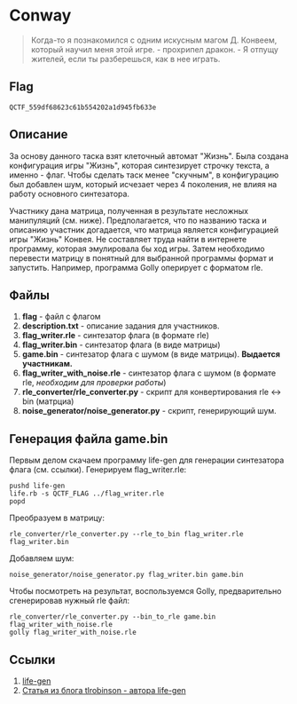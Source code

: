 Conway
======

> Когда-то я познакомился с одним искусным магом Д. Конвеем,
> который научил меня этой игре. - прохрипел дракон. - Я отпущу жителей,
> если ты разберешься, как в нее играть.

Flag
----
```
QCTF_559df68623c61b554202a1d945fb633e
```

Описание
--------
За основу данного таска взят клеточный автомат "Жизнь". Была создана конфигурация игры "Жизнь", которая синтезирует строчку текста, а именно - флаг. Чтобы сделать таск менее "скучным", в конфигурацию был добавлен шум, который исчезает через 4 поколения, не влияя на работу основного синтезатора.

Участнику дана матрица, полученная в результате несложных манипуляций (см. ниже). Предполагается, что по названию таска и описанию участник догадается, что матрица является конфигурацией игры "Жизнь" Конвея. Не составляет труда найти в интернете программу, которая эмулировала бы ход игры. Затем необходимо перевести матрицу в понятный для выбранной программы формат и запустить. Например, программа Golly оперирует с форматом rle.

Файлы
-----
1. **flag** - файл с флагом
2. **description.txt** - описание задания для участников.
3. **flag_writer.rle** - синтезатор флага (в формате rle)
4. **flag_writer.bin** - синтезатор флага (в виде матрицы)
5. **game.bin** - синтезатор флага с шумом (в виде матрицы). **Выдается участникам.**
6. **flag_writer_with_noise.rle** - синтезатор флага c шумом (в формате rle,    *необходим для проверки работы*)
7. **rle_converter/rle_converter.py** - скрипт для конвертирования rle <-> bin (матрциа)
8. **noise_generator/noise_generator.py** - скрипт, генерирующий шум.

Генерация файла game.bin
------------------------
Первым делом скачаем программу life-gen для генерации синтезатора флага (см. ссылки). Генерируем flag_writer.rle:
```
pushd life-gen
life.rb -s QCTF_FLAG ../flag_writer.rle
popd
```
Преобразуем в матрицу:
```
rle_converter/rle_converter.py --rle_to_bin flag_writer.rle flag_writer.bin
```
Добавляем шум:
```
noise_generator/noise_generator.py flag_writer.bin game.bin
```
Чтобы посмотреть на результат, воспользуемся Golly, предварительно сгенерировав нужный rle файл:
```
rle_converter/rle_converter.py --bin_to_rle game.bin flag_writer_with_noise.rle
golly flag_writer_with_noise.rle
```

Ссылки
------
1. [life-gen](https://github.com/tlrobinson/life-gen/)
2. [Статья из блога tlrobinson - автора life-gen](http://tlrobinson.net/blog/2009/02/game-of-life-generator/)
